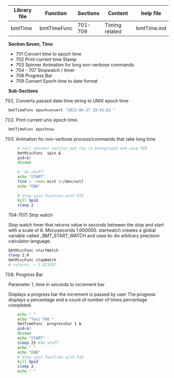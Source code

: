 | Library file | Function | Sections | Content | help file |
| ---- | ---- | ---- | ---- | ---- |
|  bmtTime  | bmtTimeFunc  | 701-709  | Timing related | bmtTime.md |

**Section Seven, Time**

* 701 Convert time to  epoch time 
* 702 Print current time Stamp
* 703 Spinner Animation for long non-verbose commands
* 704 - 707 Stopwatch / timer
* 708 Progress Bar
* 709 Convert Epoch time to date format

**Sub-Sections**

701) Converts passed date-time string to  UNIX epoch time

```sh
bmtTimeFunc epochconvert "2022-04-27 19:42:01 "
```

702) Print current unix epoch time.

```sh
bmtTimeFunc epochnow
```

703) Animation for non-verbose process/commands that take long time

```sh
	# call spinner section put run in background and save PID
	bmtMiscFunc  spin &
	pid=$!
	disown
	
	# 'do stuff'
	echo "START"
	find ~ -name mint 2>/dev/null 
	echo "END"
	
	# Stop spin function with PID
	kill $pid 
	sleep 2
```

704-707) Stop watch

Stop watch timer that returns value in seconds between the stop and start
with a scale of 6. Mircoseconds  1.000000.
startwatch creates a global variable called _BMT_START_WATCH
and uses bc  An arbitrary precision calculator language.

```sh
bmtMiscFunc startWatch
sleep 2.8
bmtMiscFunc stopWatch
# returns  ~ 2.813207
```
708) Progress Bar

Parameter 1, time in seconds to increment bar 

Displays a progress bar the increment is passed by user
The progress displays a percentage and a count of number of times
percentage completed.

```sh
	echo " "
	echo "Test 708 "
	bmtTimeFunc  progressbar 1 &
	pid=$!
	disown
	echo "START"
	sleep 25 #do stuff
	echo " "
	echo "END"
	# Stop spin function with PID
	kill $pid
	sleep 2
	echo " "
```
